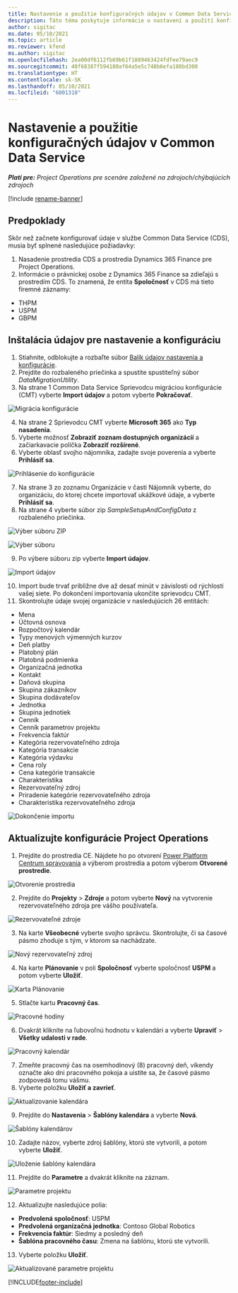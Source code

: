 ```yaml
---
title: Nastavenie a použitie konfiguračných údajov v Common Data Service
description: Táto téma poskytuje informácie o nastavení a použití konfiguračných údajov v Project Operations.
author: sigitac
ms.date: 05/10/2021
ms.topic: article
ms.reviewer: kfend
ms.author: sigitac
ms.openlocfilehash: 2ea00df6112fb69b61f1889463424fdfee79aec9
ms.sourcegitcommit: 40f68387f594180af64a5e5c748b6efa188bd300
ms.translationtype: HT
ms.contentlocale: sk-SK
ms.lasthandoff: 05/10/2021
ms.locfileid: "6001310"
---
```

# <a name="set-up-and-apply-configuration-data-in-the-common-data-service"></a>Nastavenie a použitie konfiguračných údajov v Common Data Service 

_**Platí pre:** Project Operations pre scenáre založené na zdrojoch/chýbajúcich zdrojoch_

[!include [rename-banner](~/includes/cc-data-platform-banner.md)]

## <a name="prerequisites"></a>Predpoklady

Skôr než začnete konfigurovať údaje v službe Common Data Service (CDS), musia byť splnené nasledujúce požiadavky:

1.  Nasadenie prostredia CDS a prostredia Dynamics 365 Finance pre Project Operations.
2.  Informácie o právnickej osobe z Dynamics 365 Finance sa zdieľajú s prostredím CDS. To znamená, že entita **Spoločnosť** v CDS má tieto firemné záznamy:
  - THPM
  - USPM
  - GBPM

## <a name="install-setup-and-configuration-data"></a>Inštalácia údajov pre nastavenie a konfiguráciu

1. Stiahnite, odblokujte a rozbaľte súbor [Balík údajov nastavenia a konfigurácie](https://download.microsoft.com/download/e/2/d/e2da6c98-d5dd-450c-aabe-fd6bf2ba374b/ProjOpsSampleSetupData-%20Integrated%20Latest.zip).
2. Prejdite do rozbaleného priečinka a spustite spustiteľný súbor *DataMigrationUtility*.
3. Na strane 1 Common Data Service Sprievodcu migráciou konfigurácie (CMT) vyberte **Import údajov** a potom vyberte **Pokračovať**.

![Migrácia konfigurácie](./media/1ConfigurationMigration.png)

4. Na strane 2 Sprievodcu CMT vyberte **Microsoft 365** ako **Typ nasadenia**.
5. Vyberte možnosť **Zobraziť zoznam dostupných organizácií** a začiarkavacie políčka **Zobraziť rozšírené**.
6. Vyberte oblasť svojho nájomníka, zadajte svoje poverenia a vyberte **Prihlásiť sa**.

![Prihlásenie do konfigurácie](./media/2ConfigurationSignin.png)

7. Na strane 3 zo zoznamu Organizácie v časti Nájomník vyberte, do organizáciu, do ktorej chcete importovať ukážkové údaje, a vyberte **Prihlásiť sa**.
8. Na strane 4 vyberte súbor zip *SampleSetupAndConfigData* z rozbaleného priečinka.

![Výber súboru ZIP](./media/3ZipFile.png)

![Výber súboru](./media/4SelectAFile.png)

9. Po výbere súboru zip vyberte **Import údajov**.

![Import údajov](./media/5ImportData.png)

10. Import bude trvať približne dve až desať minút v závislosti od rýchlosti vašej siete. Po dokončení importovania ukončite sprievodcu CMT. 
11. Skontrolujte údaje svojej organizácie v nasledujúcich 26 entitách:

  - Mena
  - Účtovná osnova
  - Rozpočtový kalendár
  - Typy menových výmenných kurzov
  - Deň platby
  - Platobný plán
  - Platobná podmienka
  - Organizačná jednotka
  - Kontakt
  - Daňová skupina
  - Skupina zákazníkov
  - Skupina dodávateľov
  - Jednotka
  - Skupina jednotiek
  - Cenník
  - Cenník parametrov projektu
  - Frekvencia faktúr
  - Kategória rezervovateľného zdroja
  - Kategória transakcie
  - Kategória výdavku
  - Cena roly
  - Cena kategórie transakcie
  - Charakteristika
  - Rezervovateľný zdroj
  - Priradenie kategórie rezervovateľného zdroja
  - Charakteristika rezervovateľného zdroja

![Dokončenie importu](./media/6CompleteImport.png)

## <a name="update-project-operations-configurations"></a>Aktualizujte konfigurácie Project Operations

1. Prejdite do prostredia CE. Nájdete ho po otvorení [Power Platform Centrum spravovania](https://admin.powerplatform.microsoft.com/environments) a výberom prostredia a potom výberom **Otvorené prostredie**. 

![Otvorenie prostredia](./media/7OpenEnvironment.png)

2. Prejdite do **Projekty** > **Zdroje** a potom vyberte **Nový** na vytvorenie rezervovateľného zdroja pre vášho používateľa.

![Rezervovateľné zdroje](./media/8BookableResources.png)

3. Na karte **Všeobecné** vyberte svojho správcu. Skontrolujte, či sa časové pásmo zhoduje s tým, v ktorom sa nachádzate. 

![Nový rezervovateľný zdroj](./media/9NewBookableResource.png)

4. Na karte **Plánovanie** v poli **Spoločnosť** vyberte spoločnosť **USPM** a potom vyberte **Uložiť**. 

![Karta Plánovanie](./media/10SchedulingTab.png)

5. Stlačte kartu **Pracovný čas**.  

![Pracovné hodiny](./media/11WorkHours.png)

6. Dvakrát kliknite na ľubovoľnú hodnotu v kalendári a vyberte **Upraviť** > **Všetky udalosti v rade**. 

![Pracovný kalendár](./media/12WorkCalendar.png)

7. Zmeňte pracovný čas na osemhodinový (8) pracovný deň, víkendy označte ako dni pracovného pokoja a uistite sa, že časové pásmo zodpovedá tomu vášmu. 
8. Vyberte položku **Uložiť a zavrieť**.

![Aktualizovanie kalendára](./media/13UpdateCalendar.png)

9. Prejdite do **Nastavenia** > **Šablóny kalendára** a vyberte **Nová**.
 
 ![Šablóny kalendárov](./media/14CalendarTemplates.png)
 
 10. Zadajte názov, vyberte zdroj šablóny, ktorú ste vytvorili, a potom vyberte **Uložiť**. 
 
 ![Uloženie šablóny kalendára](./media/15SaveCalendarTemplate.png)
 
 11. Prejdite do **Parametre** a dvakrát kliknite na záznam. 
 
 ![Parametre projektu](./media/16ProjectParameters.png)
 
12. Aktualizujte nasledujúce polia:

 - **Predvolená spoločnosť**: USPM
 - **Predvolená organizačná jednotka**: Contoso Global Robotics
 - **Frekvencia faktúr**: Siedmy a posledný deň
 - **Šablóna pracovného času**: Zmena na šablónu, ktorú ste vytvorili.

13. Vyberte položku **Uložiť**. 

![Aktualizované parametre projektu](./media/17UpdatedProjectParameters.png)


[!INCLUDE[footer-include](../includes/footer-banner.md)]
